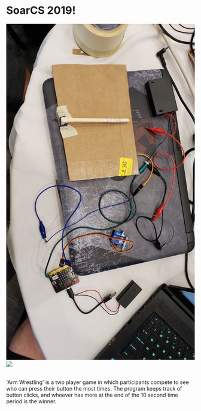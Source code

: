 # SoarCS 2019!

<!-- Note, the line below this one is what links to your screenshot, **DO NOT REMOVE** -->
![my_screenshot](./SoarCSHardware.jpg)
![](images/SoarCSSoftware.jpg)
<!--
In this file, you should write a brief description of what your
project is, what you learned, and a simple screenshot of your work.

To add a screenshot, please replace `screenshot.png` with
your own screenshot.
-->

## <Arm Wrestling>

'Arm Wrestling' is a two player game in which participants compete to see who can press their button the most times.  The program keeps track of button clicks, and whoever has more at the end of the 10 second time period is the winner.
